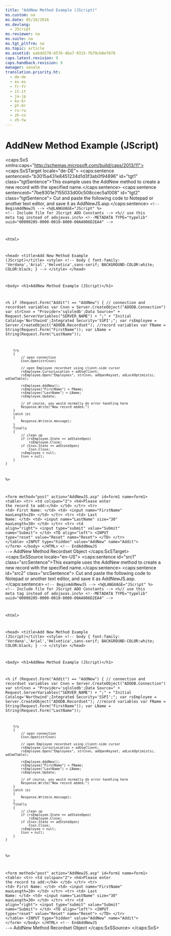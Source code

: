 ```yaml
---
title: "AddNew Method Example (JScript)"
ms.custom: na
ms.date: 05/16/2016
ms.devlang: 
  - JScript
ms.reviewer: na
ms.suite: na
ms.tgt_pltfrm: na
ms.topic: article
ms.assetid: eabdd278-6576-4be7-9315-fb79cb8ef678
caps.latest.revision: 9
caps.handback.revision: 9
manager: sonalm
translation.priority.ht: 
  - de-de
  - es-es
  - fr-fr
  - it-it
  - ja-jp
  - ko-kr
  - pt-br
  - ru-ru
  - zh-cn
  - zh-tw
---
```

# AddNew Method Example (JScript)
<?xml version="1.0" encoding="utf-8"?>
<caps:SxS xmlns:caps="http://schemas.microsoft.com/build/caps/2013/11">
  <caps:SxSTarget locale="de-DE">
    <developerReferenceWithoutSyntaxDocument xsi:schemaLocation="http://ddue.schemas.microsoft.com/authoring/2003/5 http://dduestorage.blob.core.windows.net/ddueschema/developer.xsd" xmlns="http://ddue.schemas.microsoft.com/authoring/2003/5" xmlns:xlink="http://www.w3.org/1999/xlink" xmlns:xsi="http://www.w3.org/2001/XMLSchema-instance">
      <introduction>
        <para>
          <caps:sentence sentenceid="b3015a431e8451234d1d3f3ab0f94896" id="tgt1" class="tgtSentence">This example uses the <legacyLink xlink:href="a9f54be9-5763-45d0-a6eb-09981b03bc08">AddNew</legacyLink> method to create a new record with the specified name.</caps:sentence>
          <caps:sentence sentenceid="7be9301e7155033d00c508ccec5a1008" id="tgt2" class="tgtSentence"> Cut and paste the following code to Notepad or another text editor, and save it as <legacyBold>AddNewJS.asp</legacyBold>.</caps:sentence>
        </para>
        <code>&lt;!-- BeginAddNewJS --&gt;
&lt;%@LANGUAGE="JScript" %&gt;
&lt;!-- Include file for JScript ADO Constants --&gt;
&lt;%// use this meta tag instead of adojavas.inc%&gt;
&lt;!--METADATA TYPE="typelib" uuid="00000205-0000-0010-8000-00AA006D2EA4" --&gt;

&lt;html&gt;

&lt;head&gt;
    &lt;title&gt;Add New Method Example (JScript)&lt;/title&gt;
&lt;style&gt;
&lt;!--
body {
   font-family: 'Verdana','Arial','Helvetica',sans-serif;
   BACKGROUND-COLOR:white;
   COLOR:black;
    }
--&gt;
&lt;/style&gt;
&lt;/head&gt;

&lt;body&gt;
&lt;h1&gt;AddNew Method Example (JScript)&lt;/h1&gt;

&lt;%
    if (Request.Form("Addit") == "AddNew")
    {
        // connection and recordset variables
        var Cnxn = Server.CreateObject("ADODB.Connection")
        var strCnxn = "Provider='sqloledb';Data Source=" + Request.ServerVariables("SERVER_NAME") + ";" +
            "Initial Catalog='Northwind';Integrated Security='SSPI';";
        var rsEmployee = Server.CreateObject("ADODB.Recordset");
        //record variables
        var FName = String(Request.Form("FirstName"));
        var LName = String(Request.Form("LastName"));
    
        try
        {
            // open connection
            Cnxn.Open(strCnxn)
        
            // open Employee recordset using client-side cursor
            rsEmployee.CursorLocation = adUseClient;
            rsEmployee.Open("Employees", strCnxn, adOpenKeyset, adLockOptimistic, adCmdTable);
    
            rsEmployee.AddNew();
            rsEmployee("FirstName") = FName;
            rsEmployee("LastName") = LName;
            rsEmployee.Update;

            // of course, you would normally do error handling here
            Response.Write("New record added.")
        }
        catch (e)
        {
            Response.Write(e.message);
        }
        finally
        {
            // clean up
            if (rsEmployee.State == adStateOpen)
                rsEmployee.Close;
            if (Cnxn.State == adStateOpen)
                Cnxn.Close;
            rsEmployee = null;
            Cnxn = null;
        }
    }
%&gt;

&lt;form method="post" action="AddNewJS.asp" id=form1 name=form1&gt;
&lt;table&gt;
&lt;tr&gt;
    &lt;td colspan="2"&gt;
    &lt;h4&gt;Please enter the record to add:&lt;/h4&gt;
    &lt;/td&gt;
&lt;/tr&gt;
&lt;tr&gt;
    &lt;td&gt;
        First Name:
    &lt;/td&gt;
    &lt;td&gt;
        &lt;input name="FirstName" maxLength=20&gt;
    &lt;/td&gt;
&lt;/tr&gt;
&lt;tr&gt;
    &lt;td&gt;
        Last Name:
    &lt;/td&gt;
    &lt;td&gt;
        &lt;input name="LastName" size="30" maxLength=30&gt;
    &lt;/td&gt;
&lt;/tr&gt;
&lt;tr&gt;
    &lt;td align="right"&gt;
        &lt;input type="submit" value="Submit" name="Submit"&gt;
    &lt;/td&gt;
    &lt;TD align="left"&gt;
        &lt;INPUT type="reset" value="Reset" name="Reset"&gt;
    &lt;/TD&gt;
&lt;/tr&gt;
&lt;/table&gt;
&lt;INPUT type="hidden" value="AddNew" name="Addit"&gt;
&lt;/form&gt;
&lt;/body&gt;
&lt;/HTML&gt;
&lt;!-- EndAddNewJS --&gt;</code>
      </introduction>
      <relatedTopics>
        <link xlink:href="a9f54be9-5763-45d0-a6eb-09981b03bc08">AddNew Method</link>
        <link xlink:href="ede1415f-c3df-4cc5-a05b-2576b2b84b60">Recordset Object</link>
      </relatedTopics>
    </developerReferenceWithoutSyntaxDocument>
  </caps:SxSTarget>
  <caps:SxSSource locale="en-US">
    <developerReferenceWithoutSyntaxDocument xsi:schemaLocation="http://ddue.schemas.microsoft.com/authoring/2003/5 http://dduestorage.blob.core.windows.net/ddueschema/developer.xsd" xmlns="http://ddue.schemas.microsoft.com/authoring/2003/5" xmlns:xlink="http://www.w3.org/1999/xlink" xmlns:xsi="http://www.w3.org/2001/XMLSchema-instance">
      <introduction>
        <para>
          <caps:sentence id="src1" class="srcSentence">This example uses the <legacyLink xlink:href="a9f54be9-5763-45d0-a6eb-09981b03bc08">AddNew</legacyLink> method to create a new record with the specified name.</caps:sentence>
          <caps:sentence id="src2" class="srcSentence"> Cut and paste the following code to Notepad or another text editor, and save it as <legacyBold>AddNewJS.asp</legacyBold>.</caps:sentence>
        </para>
        <code>&lt;!-- BeginAddNewJS --&gt;
&lt;%@LANGUAGE="JScript" %&gt;
&lt;!-- Include file for JScript ADO Constants --&gt;
&lt;%// use this meta tag instead of adojavas.inc%&gt;
&lt;!--METADATA TYPE="typelib" uuid="00000205-0000-0010-8000-00AA006D2EA4" --&gt;

&lt;html&gt;

&lt;head&gt;
    &lt;title&gt;Add New Method Example (JScript)&lt;/title&gt;
&lt;style&gt;
&lt;!--
body {
   font-family: 'Verdana','Arial','Helvetica',sans-serif;
   BACKGROUND-COLOR:white;
   COLOR:black;
    }
--&gt;
&lt;/style&gt;
&lt;/head&gt;

&lt;body&gt;
&lt;h1&gt;AddNew Method Example (JScript)&lt;/h1&gt;

&lt;%
    if (Request.Form("Addit") == "AddNew")
    {
        // connection and recordset variables
        var Cnxn = Server.CreateObject("ADODB.Connection")
        var strCnxn = "Provider='sqloledb';Data Source=" + Request.ServerVariables("SERVER_NAME") + ";" +
            "Initial Catalog='Northwind';Integrated Security='SSPI';";
        var rsEmployee = Server.CreateObject("ADODB.Recordset");
        //record variables
        var FName = String(Request.Form("FirstName"));
        var LName = String(Request.Form("LastName"));
    
        try
        {
            // open connection
            Cnxn.Open(strCnxn)
        
            // open Employee recordset using client-side cursor
            rsEmployee.CursorLocation = adUseClient;
            rsEmployee.Open("Employees", strCnxn, adOpenKeyset, adLockOptimistic, adCmdTable);
    
            rsEmployee.AddNew();
            rsEmployee("FirstName") = FName;
            rsEmployee("LastName") = LName;
            rsEmployee.Update;

            // of course, you would normally do error handling here
            Response.Write("New record added.")
        }
        catch (e)
        {
            Response.Write(e.message);
        }
        finally
        {
            // clean up
            if (rsEmployee.State == adStateOpen)
                rsEmployee.Close;
            if (Cnxn.State == adStateOpen)
                Cnxn.Close;
            rsEmployee = null;
            Cnxn = null;
        }
    }
%&gt;

&lt;form method="post" action="AddNewJS.asp" id=form1 name=form1&gt;
&lt;table&gt;
&lt;tr&gt;
    &lt;td colspan="2"&gt;
    &lt;h4&gt;Please enter the record to add:&lt;/h4&gt;
    &lt;/td&gt;
&lt;/tr&gt;
&lt;tr&gt;
    &lt;td&gt;
        First Name:
    &lt;/td&gt;
    &lt;td&gt;
        &lt;input name="FirstName" maxLength=20&gt;
    &lt;/td&gt;
&lt;/tr&gt;
&lt;tr&gt;
    &lt;td&gt;
        Last Name:
    &lt;/td&gt;
    &lt;td&gt;
        &lt;input name="LastName" size="30" maxLength=30&gt;
    &lt;/td&gt;
&lt;/tr&gt;
&lt;tr&gt;
    &lt;td align="right"&gt;
        &lt;input type="submit" value="Submit" name="Submit"&gt;
    &lt;/td&gt;
    &lt;TD align="left"&gt;
        &lt;INPUT type="reset" value="Reset" name="Reset"&gt;
    &lt;/TD&gt;
&lt;/tr&gt;
&lt;/table&gt;
&lt;INPUT type="hidden" value="AddNew" name="Addit"&gt;
&lt;/form&gt;
&lt;/body&gt;
&lt;/HTML&gt;
&lt;!-- EndAddNewJS --&gt;</code>
      </introduction>
      <relatedTopics>
        <link xlink:href="a9f54be9-5763-45d0-a6eb-09981b03bc08">AddNew Method</link>
        <link xlink:href="ede1415f-c3df-4cc5-a05b-2576b2b84b60">Recordset Object</link>
      </relatedTopics>
    </developerReferenceWithoutSyntaxDocument>
  </caps:SxSSource>
</caps:SxS>
